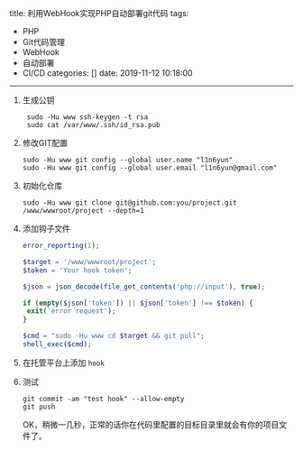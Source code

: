 title: 利用WebHook实现PHP自动部署git代码
tags: 
 - PHP
 - Git代码管理
 - WebHook
 - 自动部署
 - CI/CD
categories: []
date: 2019-11-12 10:18:00
---

1. 生成公钥

   ```shell
    sudo -Hu www ssh-keygen -t rsa
    sudo cat /var/www/.ssh/id_rsa.pub 
   ```

2. 修改GIT配置

   ```shell
   sudo -Hu www git config --global user.name "l1n6yun"
   sudo -Hu www git config --global user.email "l1n6yun@gmail.com"
   ```

3. 初始化仓库

   ```shell
   sudo -Hu www git clone git@github.com:you/project.git /www/wwwroot/project --depth=1
   ```

4. 添加钩子文件

   ```php
   error_reporting(1);
   
   $target = '/www/wwwroot/project';
   $token = 'Your hook token';
   
   $json = json_decode(file_get_contents('php://input'), true);
   
   if (empty($json['token']) || $json['token'] !== $token) {
   	exit('error request');
   }
   
   $cmd = "sudo -Hu www cd $target && git pull";
   shell_exec($cmd);
   ```

5. 在托管平台上添加 `hook`

6. 测试

   ```shell
   git commit -am "test hook" --allow-empty
   git push
   ```

    OK，稍微一几秒，正常的话你在代码里配置的目标目录里就会有你的项目文件了。 